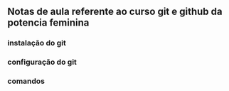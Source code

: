 ## Notas de aula referente ao curso git e github da potencia feminina

### instalação do git

### configuração do git

### comandos